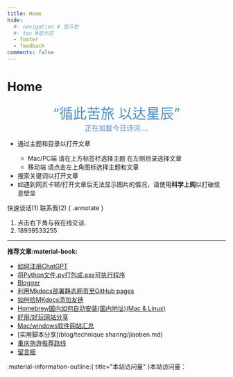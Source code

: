 ```yaml
---
title: Home
hide:
  #- navigation # 显示右
  #- toc #显示左
  - footer
  - feedback
comments: false
---
```

# Home

<!-- <center><font  color= #518FC1 size=6>“循此苦旅，以达星辰”</font></center> -->
<center><font  color= #518FC1 size=6 class="ml3">“循此苦旅 以达星辰”</font></center>
<script src="https://cdnjs.cloudflare.com/ajax/libs/animejs/2.0.2/anime.min.js"></script>


<center>
<font  color= #608DBD size=3>
<span id="jinrishici-sentence">正在加载今日诗词....</span>
<script src="https://sdk.jinrishici.com/v2/browser/jinrishici.js" charset="utf-8"></script>
</font>
</center>

<!-- <center>
<font  color= #608DBD size=3>
<span id="hitokoto-sentence">正在加载一言....</span>
<script src="https://v1.hitokoto.cn"></script>
</font>
</center> -->

<!-- <center>
<font  color= #608DBD size=3>
<p id="hitokoto">
  <a href="#" id="hitokoto_text" target="_blank"></a>
</p>
<script>
  fetch('https://v1.hitokoto.cn')
    .then(response => response.json())
    .then(data => {
      const hitokoto = document.querySelector('#hitokoto_text')
      hitokoto.href = `https://hitokoto.cn/?uuid=${data.uuid}`
      hitokoto.innerText = data.hitokoto
    })
    .catch(console.error)
</script>
</font>
</center> -->


<div id="rcorners2" >
  <div id="rcorners1">
    <!-- <i class="fa fa-calendar" style="font-size:100"></i> -->
    <body>
      <font color="#4351AF">
        <p class="p1"></p>
<script defer>
    //格式：2020年04月12日 10:20:00 星期二
    function format(newDate) {
        var day = newDate.getDay();
        var y = newDate.getFullYear();
        var m =
            newDate.getMonth() + 1 < 10
                ? "0" + (newDate.getMonth() + 1)
                : newDate.getMonth() + 1;
        var d =
            newDate.getDate() < 10 ? "0" + newDate.getDate() : newDate.getDate();
        var h =
            newDate.getHours() < 10 ? "0" + newDate.getHours() : newDate.getHours();
        var min =
            newDate.getMinutes() < 10
                ? "0" + newDate.getMinutes()
                : newDate.getMinutes();
        var s =
            newDate.getSeconds() < 10
                ? "0" + newDate.getSeconds()
                : newDate.getSeconds();
        var dict = {
            1: "一",
            2: "二",
            3: "三",
            4: "四",
            5: "五",
            6: "六",
            0: "天",
        };
        //var week=["日","一","二","三","四","五","六"]
        return (
            y +
            "年" +
            m +
            "月" +
            d +
            "日" +
            " " +
            h +
            ":" +
            min +
            ":" +
            s +
            " 星期" +
            dict[day]
        );
    }
    var timerId = setInterval(function () {
        var newDate = new Date();
        var p1 = document.querySelector(".p1");
        if (p1) {
            p1.textContent = format(newDate);
        }
    }, 1000);
</script>
      </font>
    </body>
    <!-- <b><span id="time"></span></b> -->
  </div>
  <ul>
    <li>通过主题和目录以打开文章</li>
    <ul>
      <li>Mac/PC端 请在上方标签栏选择主题 在左侧目录选择文章</li>
      <li>移动端 请点击左上角图标选择主题和文章</li>
    </ul>
    <li>搜索关键词以打开文章</li>
    <li>
      如遇到网页卡顿/打开文章后无法显示图片的情况，请使用<strong>科学上网</strong>以打破信息壁垒
    </li>
  </ul>
</div> 
快速谈话(1) 联系我(2)
{ .annotate }

1. 点击右下角与我在线交谈.
2. 18939533255
***  

<strong>推荐文章:material-book:</strong>

  - [如何注册ChatGPT](develop/ChatGPT.md)
  - [将Python文件.py打包成.exe可执行程序](blog/py/python.md)
  - [Blogger](blog/index.md) 
  - [利用Mkdocs部署静态网页至GitHub pages](blog/Mkdocs/mkdocs1.md)
  - [如何给MKdocs添加友链](blog/Mkdocs/linktech.md)
  - [Homebrew国内如何自动安装(国内地址)(Mac & Linux)](blog/Mac/homebrew.md)
  - [好用/好玩网站分享](blog/Webplay.md)
  - [Mac/windows软件网站汇总](blog/macsoft.md)
  - [实用脚本分享](blog/technique sharing/jiaoben.md)
  - [重庆旅游推荐路线](trip/InCQ/CQ.md)
  - [留言板](waline.md)
  



[^Knowing-that-loving-you-has-no-ending]:太阳总是能温暖向日葵  
[^see-how-much-I-love-you]:All problems in computer science can be solved by another level of indirection


<head>
<!-- Google tag (gtag.js) -->
<script async src="https://www.googletagmanager.com/gtag/js?id=G-29HZMNR0KG"></script>
<script>
  window.dataLayer = window.dataLayer || [];
  function gtag(){dataLayer.push(arguments);}
  gtag('js', new Date());

  gtag('config', 'G-29HZMNR0KG');
</script>


<!-- Start of Howxm client code snippet -->
<script>
function _howxm(){_howxmQueue.push(arguments)}
window._howxmQueue=window._howxmQueue||[];
_howxm('setAppID','14429fca-cac1-4551-a472-b046a96ebb75');
(function(){var scriptId='howxm_script';
if(!document.getElementById(scriptId)){
var e=document.createElement('script'),
t=document.getElementsByTagName('script')[0];
e.setAttribute('id',scriptId);
e.type='text/javascript';e.async=!0;
e.src='https://static.howxm.com/sdk.js';
t.parentNode.insertBefore(e,t)}})();
</script>
<!-- End of Howxm client code snippet -->

<script src="//code.tidio.co/6jmawe9m5wy4ahvlhub2riyrnujz7xxi.js" async></script>
</head>

:material-information-outline:{ title="本站访问量" }本站访问量：<script async src="//finicounter.eu.org/finicounter.js"></script>
<span id="finicount_views"></span>

<script charset="UTF-8" id="LA_COLLECT" src="//sdk.51.la/js-sdk-pro.min.js"></script>
<script>LA.init({id:"3HOcxvgwJJmkuGUi",ck:"3HOcxvgwJJmkuGUi"})</script>